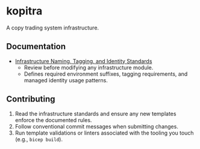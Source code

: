 # kopitra

A copy trading system infrastructure.

## Documentation

- [Infrastructure Naming, Tagging, and Identity Standards](docs/standards.md)
  - Review before modifying any infrastructure module.
  - Defines required environment suffixes, tagging requirements, and managed identity usage patterns.

## Contributing

1. Read the infrastructure standards and ensure any new templates enforce the documented rules.
2. Follow conventional commit messages when submitting changes.
3. Run template validations or linters associated with the tooling you touch (e.g., `bicep build`).
